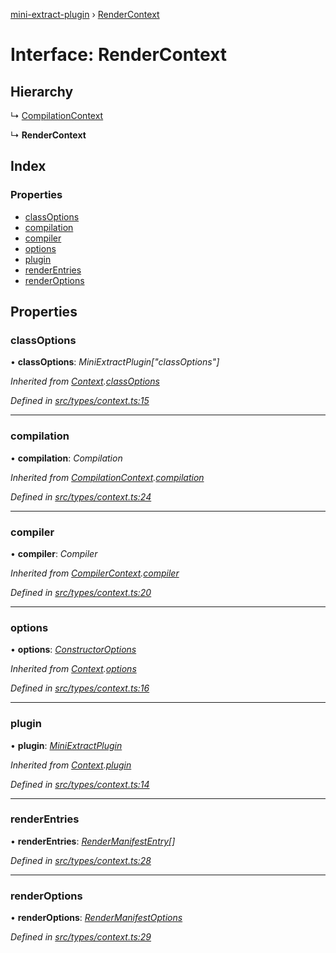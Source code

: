 [mini-extract-plugin](../README.md) › [RenderContext](rendercontext.md)

# Interface: RenderContext

## Hierarchy

  ↳ [CompilationContext](compilationcontext.md)

  ↳ **RenderContext**

## Index

### Properties

* [classOptions](rendercontext.md#classoptions)
* [compilation](rendercontext.md#compilation)
* [compiler](rendercontext.md#compiler)
* [options](rendercontext.md#options)
* [plugin](rendercontext.md#plugin)
* [renderEntries](rendercontext.md#renderentries)
* [renderOptions](rendercontext.md#renderoptions)

## Properties

###  classOptions

• **classOptions**: *MiniExtractPlugin["classOptions"]*

*Inherited from [Context](context.md).[classOptions](context.md#classoptions)*

*Defined in [src/types/context.ts:15](https://github.com/JuroOravec/mini-extract-plugin/blob/63bec1c/src/types/context.ts#L15)*

___

###  compilation

• **compilation**: *Compilation*

*Inherited from [CompilationContext](compilationcontext.md).[compilation](compilationcontext.md#compilation)*

*Defined in [src/types/context.ts:24](https://github.com/JuroOravec/mini-extract-plugin/blob/63bec1c/src/types/context.ts#L24)*

___

###  compiler

• **compiler**: *Compiler*

*Inherited from [CompilerContext](compilercontext.md).[compiler](compilercontext.md#compiler)*

*Defined in [src/types/context.ts:20](https://github.com/JuroOravec/mini-extract-plugin/blob/63bec1c/src/types/context.ts#L20)*

___

###  options

• **options**: *[ConstructorOptions](../README.md#constructoroptions)*

*Inherited from [Context](context.md).[options](context.md#options)*

*Defined in [src/types/context.ts:16](https://github.com/JuroOravec/mini-extract-plugin/blob/63bec1c/src/types/context.ts#L16)*

___

###  plugin

• **plugin**: *[MiniExtractPlugin](miniextractplugin.md)*

*Inherited from [Context](context.md).[plugin](context.md#plugin)*

*Defined in [src/types/context.ts:14](https://github.com/JuroOravec/mini-extract-plugin/blob/63bec1c/src/types/context.ts#L14)*

___

###  renderEntries

• **renderEntries**: *[RenderManifestEntry](../README.md#rendermanifestentry)[]*

*Defined in [src/types/context.ts:28](https://github.com/JuroOravec/mini-extract-plugin/blob/63bec1c/src/types/context.ts#L28)*

___

###  renderOptions

• **renderOptions**: *[RenderManifestOptions](../README.md#rendermanifestoptions)*

*Defined in [src/types/context.ts:29](https://github.com/JuroOravec/mini-extract-plugin/blob/63bec1c/src/types/context.ts#L29)*
